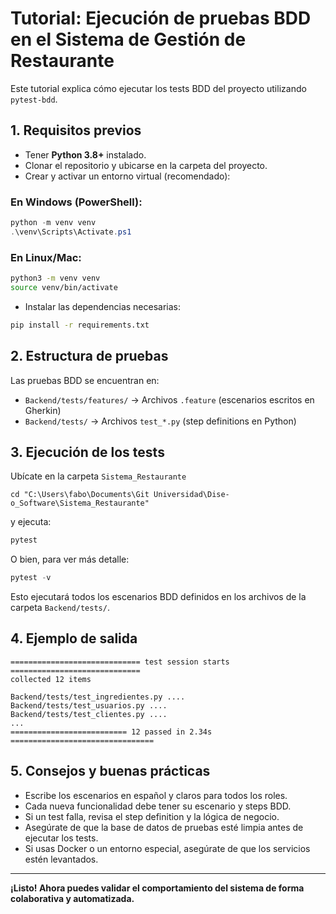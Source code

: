 # Tutorial: Ejecución de pruebas BDD en el Sistema de Gestión de Restaurante

Este tutorial explica cómo ejecutar los tests BDD del proyecto utilizando `pytest-bdd`.

## 1. Requisitos previos
- Tener **Python 3.8+** instalado.
- Clonar el repositorio y ubicarse en la carpeta del proyecto.
- Crear y activar un entorno virtual (recomendado):

### En Windows (PowerShell):
```powershell
python -m venv venv
.\venv\Scripts\Activate.ps1
```

### En Linux/Mac:
```bash
python3 -m venv venv
source venv/bin/activate
```

- Instalar las dependencias necesarias:

```bash
pip install -r requirements.txt
```

## 2. Estructura de pruebas
Las pruebas BDD se encuentran en:
- `Backend/tests/features/` → Archivos `.feature` (escenarios escritos en Gherkin)
- `Backend/tests/` → Archivos `test_*.py` (step definitions en Python)

## 3. Ejecución de los tests
Ubícate en la carpeta `Sistema_Restaurante` 

```
cd "C:\Users\fabo\Documents\Git Universidad\Dise-o_Software\Sistema_Restaurante"
```
y ejecuta:

```powershell
pytest
```

O bien, para ver más detalle:

```powershell
pytest -v
```

Esto ejecutará todos los escenarios BDD definidos en los archivos de la carpeta `Backend/tests/`.

## 4. Ejemplo de salida
```
============================= test session starts =============================
collected 12 items

Backend/tests/test_ingredientes.py ....
Backend/tests/test_usuarios.py ....
Backend/tests/test_clientes.py ....
...
========================== 12 passed in 2.34s ================================
```

## 5. Consejos y buenas prácticas
- Escribe los escenarios en español y claros para todos los roles.
- Cada nueva funcionalidad debe tener su escenario y steps BDD.
- Si un test falla, revisa el step definition y la lógica de negocio.
- Asegúrate de que la base de datos de pruebas esté limpia antes de ejecutar los tests.
- Si usas Docker o un entorno especial, asegúrate de que los servicios estén levantados.

---

**¡Listo! Ahora puedes validar el comportamiento del sistema de forma colaborativa y automatizada.**
